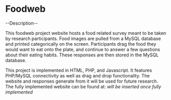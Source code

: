 # Foodweb

--Description--

This foodweb project website hosts a food related survey meant to be taken by research participants. 
Food images are pulled from a MySQL database and printed categorically on the screen. Participants drag
the food they would want to eat onto the plate, and continue to answer a few questions about their
eating habits. These responses are then stored in the MySQL database.

This project is implemented in HTML, PHP, and Javascript. It features PHP/MySQL connectivity as well
as drag and drop functionality. The website and responses generate from it will be used for future
research. The fully implemented website can be found at: *will be inserted once fully implemented*
